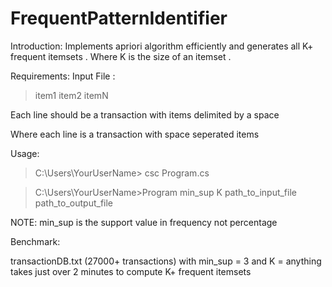 # FrequentPatternIdentifier

Introduction:
Implements apriori algorithm efficiently and generates all K+ frequent itemsets . Where K is the size of an itemset . 

Requirements:
Input File :

> item1 item2 itemN

Each line should be a transaction with items delimited by a space 

Where each line is a transaction with space seperated items

Usage:

> C:\Users\YourUserName> csc Program.cs

> C:\Users\YourUserName>Program min_sup K path_to_input_file path_to_output_file

NOTE:  min_sup is the support value in frequency not percentage

Benchmark:

transactionDB.txt (27000+ transactions)
with min_sup = 3 and K = anything takes just over 2 minutes to compute  K+ frequent itemsets


